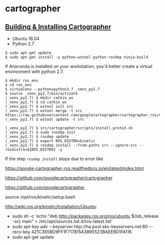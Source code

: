# cartographer

## [Building & Installing Cartographer](https://google-cartographer-ros.readthedocs.io/en/latest/compilation.html#)
* Ubuntu 16.04
* Python 2.7
```
$ sudo apt-get update
$ sudo apt-get install -y python-wstool python-rosdep ninja-build
```
If Anaconda is installed on your workstation, you'd better create a virtual environment with python 2.7.
```
$ mkdir ros_env
$ cd ros_env
$ virtualenv --python=python2.7 _venv_py2.7
$ source _venv_py2.7/bin/activate
(_venv_py2.7) $ mkdir catkin_ws
(_venv_py2.7) $ cd catkin_ws
(_venv_py2.7) $ wstool init src
(_venv_py2.7) $ wstool merge -t src https://raw.githubusercontent.com/googlecartographer/cartographer_ros/master/cartographer_ros.rosinstall
(_venv_py2.7) $ wstool update -t src
```
```
(_venv_py2.7) $ src/cartographer/scripts/install_proto3.sh
(_venv_py2.7) $ sudo rosdep init
(_venv_py2.7) $ rosdep update
(_venv_py2.7) $ export ROS_DISTRO=kinetic
(_venv_py2.7) $ rosdep install --from-paths src --ignore-src --rosdistro=${ROS_DISTRO} -y
```
If the step ```rosdep install``` stops due to error like 


https://google-cartographer-ros.readthedocs.io/en/latest/index.html

https://github.com/googlecartographer/cartographer

https://github.com/googlecartographer

source /opt/ros/kinetic/setup.bash

http://wiki.ros.org/kinetic/Installation/Ubuntu:

* sudo sh -c 'echo "deb http://packages.ros.org/ros/ubuntu $(lsb_release -sc) main" > /etc/apt/sources.list.d/ros-latest.list'
* sudo apt-key adv --keyserver hkp://ha.pool.sks-keyservers.net:80 --recv-key 421C365BD9FF1F717815A3895523BAEEB01FA116
* sudo apt-get update
